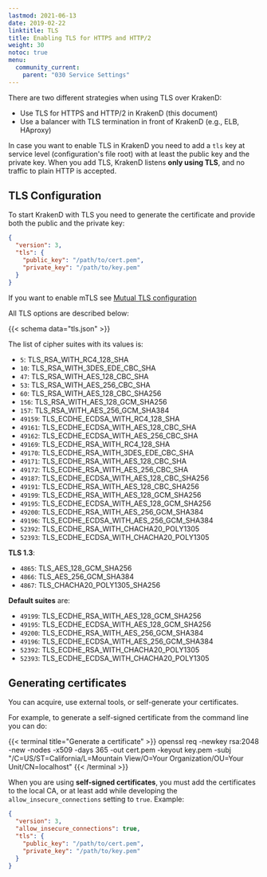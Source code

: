 ```yaml
---
lastmod: 2021-06-13
date: 2019-02-22
linktitle: TLS
title: Enabling TLS for HTTPS and HTTP/2
weight: 30
notoc: true
menu:
  community_current:
    parent: "030 Service Settings"
---
```

There are two different strategies when using TLS over KrakenD:

- Use TLS for HTTPS and HTTP/2 in KrakenD (this document)
- Use a balancer with TLS termination in front of KrakenD (e.g., ELB, HAproxy)

In case you want to enable TLS in KrakenD you need to add a `tls` key at service level (configuration's file root) with at least the public key and the private key. When you add TLS, KrakenD listens **only using TLS**, and no traffic to plain HTTP is accepted.

## TLS Configuration
To start KrakenD with TLS you need to generate the certificate and provide both the public and the private key:

```json
{
  "version": 3,
  "tls": {
    "public_key": "/path/to/cert.pem",
    "private_key": "/path/to/key.pem"
  }
}
```

If you want to enable mTLS see [Mutual TLS configuration](/docs/authorization/mutual-authentication/)

All TLS options are described below:

{{< schema data="tls.json" >}}

The list of cipher suites with its values is:

  - `5`: TLS_RSA_WITH_RC4_128_SHA
  - `10`: TLS_RSA_WITH_3DES_EDE_CBC_SHA
  - `47`: TLS_RSA_WITH_AES_128_CBC_SHA
  - `53`: TLS_RSA_WITH_AES_256_CBC_SHA
  - `60`: TLS_RSA_WITH_AES_128_CBC_SHA256
  - `156`: TLS_RSA_WITH_AES_128_GCM_SHA256
  - `157`: TLS_RSA_WITH_AES_256_GCM_SHA384
  - `49159`: TLS_ECDHE_ECDSA_WITH_RC4_128_SHA
  - `49161`: TLS_ECDHE_ECDSA_WITH_AES_128_CBC_SHA
  - `49162`: TLS_ECDHE_ECDSA_WITH_AES_256_CBC_SHA
  - `49169`: TLS_ECDHE_RSA_WITH_RC4_128_SHA
  - `49170`: TLS_ECDHE_RSA_WITH_3DES_EDE_CBC_SHA
  - `49171`: TLS_ECDHE_RSA_WITH_AES_128_CBC_SHA
  - `49172`: TLS_ECDHE_RSA_WITH_AES_256_CBC_SHA
  - `49187`: TLS_ECDHE_ECDSA_WITH_AES_128_CBC_SHA256
  - `49191`: TLS_ECDHE_RSA_WITH_AES_128_CBC_SHA256
  - `49199`: TLS_ECDHE_RSA_WITH_AES_128_GCM_SHA256
  - `49195`: TLS_ECDHE_ECDSA_WITH_AES_128_GCM_SHA256
  - `49200`: TLS_ECDHE_RSA_WITH_AES_256_GCM_SHA384
  - `49196`: TLS_ECDHE_ECDSA_WITH_AES_256_GCM_SHA384
  - `52392`: TLS_ECDHE_RSA_WITH_CHACHA20_POLY1305
  - `52393`: TLS_ECDHE_ECDSA_WITH_CHACHA20_POLY1305

**TLS 1.3**:

  - `4865`: TLS_AES_128_GCM_SHA256
  - `4866`: TLS_AES_256_GCM_SHA384
  - `4867`: TLS_CHACHA20_POLY1305_SHA256

**Default suites** are:

- `49199`: TLS_ECDHE_RSA_WITH_AES_128_GCM_SHA256
- `49195`: TLS_ECDHE_ECDSA_WITH_AES_128_GCM_SHA256
- `49200`: TLS_ECDHE_RSA_WITH_AES_256_GCM_SHA384
- `49196`: TLS_ECDHE_ECDSA_WITH_AES_256_GCM_SHA384
- `52392`: TLS_ECDHE_RSA_WITH_CHACHA20_POLY1305
- `52393`: TLS_ECDHE_ECDSA_WITH_CHACHA20_POLY1305

## Generating certificates
You can acquire, use external tools, or self-generate your certificates.

For example, to generate a self-signed certificate from the command line you can do:

{{< terminal title="Generate a certificate" >}}
openssl req -newkey rsa:2048 -new -nodes -x509 -days 365 -out cert.pem -keyout key.pem -subj \"/C=US/ST=California/L=Mountain View/O=Your Organization/OU=Your Unit/CN=localhost\"
{{< /terminal >}}

When you are using **self-signed certificates**, you must add the certificates to the local CA, or at least add while developing the `allow_insecure_connections` setting to `true`. Example:

```json
{
  "version": 3,
  "allow_insecure_connections": true,
  "tls": {
    "public_key": "/path/to/cert.pem",
    "private_key": "/path/to/key.pem"
  }
}
```